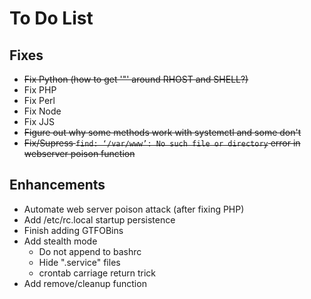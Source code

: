# To Do List

## Fixes

- ~~Fix Python (how to get '"' around RHOST and SHELL?)~~
- Fix PHP
- Fix Perl
- Fix Node
- Fix JJS
- ~~Figure out why some methods work with systemctl and some don't~~
- ~~Fix/Supress `find: ‘/var/www’: No such file or directory` error in webserver poison function~~

## Enhancements

- Automate web server poison attack (after fixing PHP)
- Add /etc/rc.local startup persistence
- Finish adding GTFOBins
- Add stealth mode
	- Do not append to bashrc
	- Hide ".service" files
	- crontab carriage return trick
- Add remove/cleanup function
